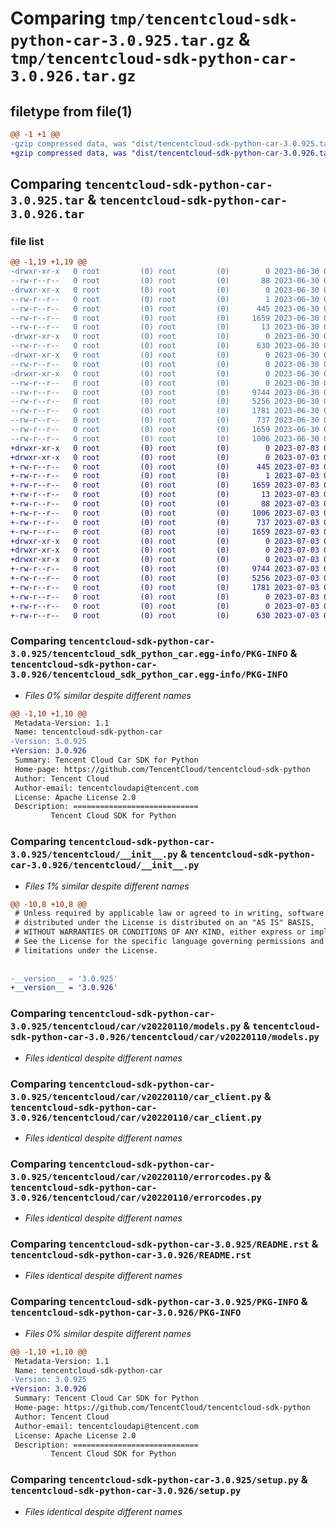 # Comparing `tmp/tencentcloud-sdk-python-car-3.0.925.tar.gz` & `tmp/tencentcloud-sdk-python-car-3.0.926.tar.gz`

## filetype from file(1)

```diff
@@ -1 +1 @@
-gzip compressed data, was "dist/tencentcloud-sdk-python-car-3.0.925.tar", last modified: Fri Jun 30 02:01:50 2023, max compression
+gzip compressed data, was "dist/tencentcloud-sdk-python-car-3.0.926.tar", last modified: Mon Jul  3 00:20:44 2023, max compression
```

## Comparing `tencentcloud-sdk-python-car-3.0.925.tar` & `tencentcloud-sdk-python-car-3.0.926.tar`

### file list

```diff
@@ -1,19 +1,19 @@
-drwxr-xr-x   0 root         (0) root         (0)        0 2023-06-30 02:01:50.000000 tencentcloud-sdk-python-car-3.0.925/
--rw-r--r--   0 root         (0) root         (0)       88 2023-06-30 02:01:50.000000 tencentcloud-sdk-python-car-3.0.925/setup.cfg
-drwxr-xr-x   0 root         (0) root         (0)        0 2023-06-30 02:01:50.000000 tencentcloud-sdk-python-car-3.0.925/tencentcloud_sdk_python_car.egg-info/
--rw-r--r--   0 root         (0) root         (0)        1 2023-06-30 02:01:50.000000 tencentcloud-sdk-python-car-3.0.925/tencentcloud_sdk_python_car.egg-info/dependency_links.txt
--rw-r--r--   0 root         (0) root         (0)      445 2023-06-30 02:01:50.000000 tencentcloud-sdk-python-car-3.0.925/tencentcloud_sdk_python_car.egg-info/SOURCES.txt
--rw-r--r--   0 root         (0) root         (0)     1659 2023-06-30 02:01:50.000000 tencentcloud-sdk-python-car-3.0.925/tencentcloud_sdk_python_car.egg-info/PKG-INFO
--rw-r--r--   0 root         (0) root         (0)       13 2023-06-30 02:01:50.000000 tencentcloud-sdk-python-car-3.0.925/tencentcloud_sdk_python_car.egg-info/top_level.txt
-drwxr-xr-x   0 root         (0) root         (0)        0 2023-06-30 02:01:50.000000 tencentcloud-sdk-python-car-3.0.925/tencentcloud/
--rw-r--r--   0 root         (0) root         (0)      630 2023-06-30 02:01:50.000000 tencentcloud-sdk-python-car-3.0.925/tencentcloud/__init__.py
-drwxr-xr-x   0 root         (0) root         (0)        0 2023-06-30 02:01:50.000000 tencentcloud-sdk-python-car-3.0.925/tencentcloud/car/
--rw-r--r--   0 root         (0) root         (0)        0 2023-06-30 02:01:50.000000 tencentcloud-sdk-python-car-3.0.925/tencentcloud/car/__init__.py
-drwxr-xr-x   0 root         (0) root         (0)        0 2023-06-30 02:01:50.000000 tencentcloud-sdk-python-car-3.0.925/tencentcloud/car/v20220110/
--rw-r--r--   0 root         (0) root         (0)        0 2023-06-30 02:01:50.000000 tencentcloud-sdk-python-car-3.0.925/tencentcloud/car/v20220110/__init__.py
--rw-r--r--   0 root         (0) root         (0)     9744 2023-06-30 02:01:50.000000 tencentcloud-sdk-python-car-3.0.925/tencentcloud/car/v20220110/models.py
--rw-r--r--   0 root         (0) root         (0)     5256 2023-06-30 02:01:50.000000 tencentcloud-sdk-python-car-3.0.925/tencentcloud/car/v20220110/car_client.py
--rw-r--r--   0 root         (0) root         (0)     1781 2023-06-30 02:01:50.000000 tencentcloud-sdk-python-car-3.0.925/tencentcloud/car/v20220110/errorcodes.py
--rw-r--r--   0 root         (0) root         (0)      737 2023-06-30 02:01:50.000000 tencentcloud-sdk-python-car-3.0.925/README.rst
--rw-r--r--   0 root         (0) root         (0)     1659 2023-06-30 02:01:50.000000 tencentcloud-sdk-python-car-3.0.925/PKG-INFO
--rw-r--r--   0 root         (0) root         (0)     1006 2023-06-30 02:01:50.000000 tencentcloud-sdk-python-car-3.0.925/setup.py
+drwxr-xr-x   0 root         (0) root         (0)        0 2023-07-03 00:20:44.000000 tencentcloud-sdk-python-car-3.0.926/
+drwxr-xr-x   0 root         (0) root         (0)        0 2023-07-03 00:20:44.000000 tencentcloud-sdk-python-car-3.0.926/tencentcloud_sdk_python_car.egg-info/
+-rw-r--r--   0 root         (0) root         (0)      445 2023-07-03 00:20:44.000000 tencentcloud-sdk-python-car-3.0.926/tencentcloud_sdk_python_car.egg-info/SOURCES.txt
+-rw-r--r--   0 root         (0) root         (0)        1 2023-07-03 00:20:44.000000 tencentcloud-sdk-python-car-3.0.926/tencentcloud_sdk_python_car.egg-info/dependency_links.txt
+-rw-r--r--   0 root         (0) root         (0)     1659 2023-07-03 00:20:44.000000 tencentcloud-sdk-python-car-3.0.926/tencentcloud_sdk_python_car.egg-info/PKG-INFO
+-rw-r--r--   0 root         (0) root         (0)       13 2023-07-03 00:20:44.000000 tencentcloud-sdk-python-car-3.0.926/tencentcloud_sdk_python_car.egg-info/top_level.txt
+-rw-r--r--   0 root         (0) root         (0)       88 2023-07-03 00:20:44.000000 tencentcloud-sdk-python-car-3.0.926/setup.cfg
+-rw-r--r--   0 root         (0) root         (0)     1006 2023-07-03 00:20:44.000000 tencentcloud-sdk-python-car-3.0.926/setup.py
+-rw-r--r--   0 root         (0) root         (0)      737 2023-07-03 00:20:44.000000 tencentcloud-sdk-python-car-3.0.926/README.rst
+-rw-r--r--   0 root         (0) root         (0)     1659 2023-07-03 00:20:44.000000 tencentcloud-sdk-python-car-3.0.926/PKG-INFO
+drwxr-xr-x   0 root         (0) root         (0)        0 2023-07-03 00:20:44.000000 tencentcloud-sdk-python-car-3.0.926/tencentcloud/
+drwxr-xr-x   0 root         (0) root         (0)        0 2023-07-03 00:20:44.000000 tencentcloud-sdk-python-car-3.0.926/tencentcloud/car/
+drwxr-xr-x   0 root         (0) root         (0)        0 2023-07-03 00:20:44.000000 tencentcloud-sdk-python-car-3.0.926/tencentcloud/car/v20220110/
+-rw-r--r--   0 root         (0) root         (0)     9744 2023-07-03 00:20:44.000000 tencentcloud-sdk-python-car-3.0.926/tencentcloud/car/v20220110/models.py
+-rw-r--r--   0 root         (0) root         (0)     5256 2023-07-03 00:20:44.000000 tencentcloud-sdk-python-car-3.0.926/tencentcloud/car/v20220110/car_client.py
+-rw-r--r--   0 root         (0) root         (0)     1781 2023-07-03 00:20:44.000000 tencentcloud-sdk-python-car-3.0.926/tencentcloud/car/v20220110/errorcodes.py
+-rw-r--r--   0 root         (0) root         (0)        0 2023-07-03 00:20:44.000000 tencentcloud-sdk-python-car-3.0.926/tencentcloud/car/v20220110/__init__.py
+-rw-r--r--   0 root         (0) root         (0)        0 2023-07-03 00:20:44.000000 tencentcloud-sdk-python-car-3.0.926/tencentcloud/car/__init__.py
+-rw-r--r--   0 root         (0) root         (0)      630 2023-07-03 00:20:44.000000 tencentcloud-sdk-python-car-3.0.926/tencentcloud/__init__.py
```

### Comparing `tencentcloud-sdk-python-car-3.0.925/tencentcloud_sdk_python_car.egg-info/PKG-INFO` & `tencentcloud-sdk-python-car-3.0.926/tencentcloud_sdk_python_car.egg-info/PKG-INFO`

 * *Files 0% similar despite different names*

```diff
@@ -1,10 +1,10 @@
 Metadata-Version: 1.1
 Name: tencentcloud-sdk-python-car
-Version: 3.0.925
+Version: 3.0.926
 Summary: Tencent Cloud Car SDK for Python
 Home-page: https://github.com/TencentCloud/tencentcloud-sdk-python
 Author: Tencent Cloud
 Author-email: tencentcloudapi@tencent.com
 License: Apache License 2.0
 Description: ============================
         Tencent Cloud SDK for Python
```

### Comparing `tencentcloud-sdk-python-car-3.0.925/tencentcloud/__init__.py` & `tencentcloud-sdk-python-car-3.0.926/tencentcloud/__init__.py`

 * *Files 1% similar despite different names*

```diff
@@ -10,8 +10,8 @@
 # Unless required by applicable law or agreed to in writing, software
 # distributed under the License is distributed on an "AS IS" BASIS,
 # WITHOUT WARRANTIES OR CONDITIONS OF ANY KIND, either express or implied.
 # See the License for the specific language governing permissions and
 # limitations under the License.
 
 
-__version__ = '3.0.925'
+__version__ = '3.0.926'
```

### Comparing `tencentcloud-sdk-python-car-3.0.925/tencentcloud/car/v20220110/models.py` & `tencentcloud-sdk-python-car-3.0.926/tencentcloud/car/v20220110/models.py`

 * *Files identical despite different names*

### Comparing `tencentcloud-sdk-python-car-3.0.925/tencentcloud/car/v20220110/car_client.py` & `tencentcloud-sdk-python-car-3.0.926/tencentcloud/car/v20220110/car_client.py`

 * *Files identical despite different names*

### Comparing `tencentcloud-sdk-python-car-3.0.925/tencentcloud/car/v20220110/errorcodes.py` & `tencentcloud-sdk-python-car-3.0.926/tencentcloud/car/v20220110/errorcodes.py`

 * *Files identical despite different names*

### Comparing `tencentcloud-sdk-python-car-3.0.925/README.rst` & `tencentcloud-sdk-python-car-3.0.926/README.rst`

 * *Files identical despite different names*

### Comparing `tencentcloud-sdk-python-car-3.0.925/PKG-INFO` & `tencentcloud-sdk-python-car-3.0.926/PKG-INFO`

 * *Files 0% similar despite different names*

```diff
@@ -1,10 +1,10 @@
 Metadata-Version: 1.1
 Name: tencentcloud-sdk-python-car
-Version: 3.0.925
+Version: 3.0.926
 Summary: Tencent Cloud Car SDK for Python
 Home-page: https://github.com/TencentCloud/tencentcloud-sdk-python
 Author: Tencent Cloud
 Author-email: tencentcloudapi@tencent.com
 License: Apache License 2.0
 Description: ============================
         Tencent Cloud SDK for Python
```

### Comparing `tencentcloud-sdk-python-car-3.0.925/setup.py` & `tencentcloud-sdk-python-car-3.0.926/setup.py`

 * *Files identical despite different names*

